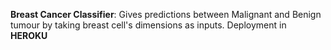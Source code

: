 **Breast Cancer Classifier**: Gives predictions between Malignant and Benign tumour by taking breast cell's dimensions as inputs.          Deployment in **HEROKU**
